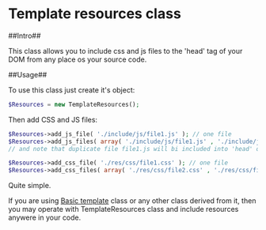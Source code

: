 # Template resources class

##Intro##

This class allows you to include css and js files to the 'head' tag of your DOM from any place os your source code.

##Usage##

To use this class just create it's object:

```PHP
$Resources = new TemplateResources();
```

Then add CSS and JS files:

```PHP
$Resources->add_js_file( './include/js/file1.js' ); // one file
$Resources->add_js_files( array( './include/js/file1.js' , './include/js/file2.js' ) ); // or many files at one call
// and note that duplicate file file1.js will bi included into 'head' only once.

$Resources->add_css_file( './res/css/file1.css' ); // one file
$Resources->add_css_files( array( './res/css/file2.css' , './res/css/file3.css' ) ); // or many files at one call
```

Quite simple.

If you are using [Basic template](https://github.com/alexdodonov/mezon/tree/master/vendor/basic-template#basic-template-class) class or any other class derived from it, then you may operate with TemplateResources class and include resources anywere in your code.